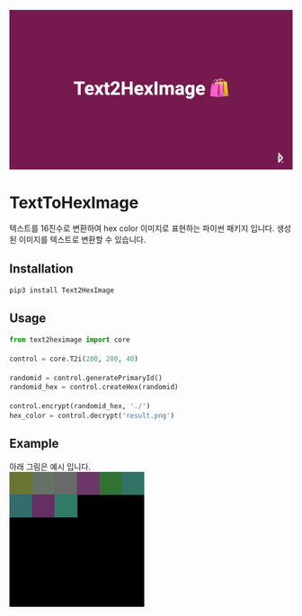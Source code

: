![head](./head.png)
# TextToHexImage

텍스트를 16진수로 변환하여 hex color 이미지로 표현하는 파이썬 패키지 입니다. 생성된 이미지를 텍스트로 변환할 수 있습니다.  

## Installation

```
pip3 install Text2HexImage
```

## Usage

```python
from text2heximage import core

control = core.T2i(200, 200, 40)

randomid = control.generatePrimaryId()
randomid_hex = control.createHex(randomid)

control.encrypt(randomid_hex, './')
hex_color = control.decrypt('result.png')
```

## Example


아래 그림은 예시 입니다.  
![ex_screenshot](./img/test.png)

